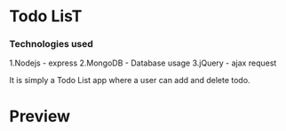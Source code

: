 # Todo LisT

### Technologies used
1.Nodejs - express
2.MongoDB - Database usage
3.jQuery - ajax request

It is simply a Todo List app where a user can add and delete todo.

# Preview

